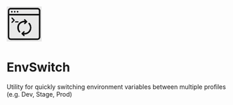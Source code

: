 <img src="Logo.png" width="80" />

# EnvSwitch
Utility for quickly switching environment variables between multiple profiles (e.g. Dev, Stage, Prod)
